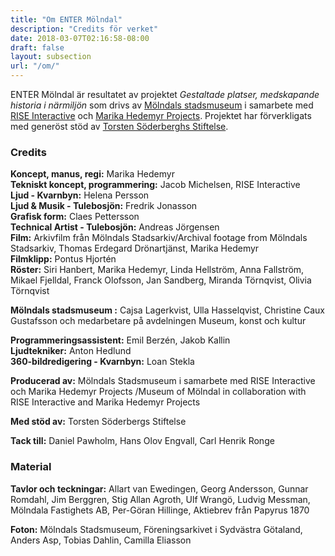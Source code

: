 ```yaml
---
title: "Om ENTER Mölndal"
description: "Credits för verket"
date: 2018-03-07T02:16:58-08:00
draft: false
layout: subsection
url: "/om/"
---
```

ENTER Mölndal är resultatet av projektet _Gestaltade platser, medskapande historia i närmiljön_ som drivs av [Mölndals stadsmuseum](http://museum.molndal.se) i samarbete med [RISE Interactive](https://www.tii.se/) och [Marika Hedemyr Projects](http://www.marikahedemyr.com/). Projektet har förverkligats med generöst stöd av [Torsten Söderberghs Stiftelse](http://www.torstensoderbergsstiftelse.se/).

### Credits
**Koncept, manus, regi:** Marika Hedemyr  
**Tekniskt koncept, programmering:** Jacob Michelsen, RISE Interactive  
**Ljud - Kvarnbyn:** Helena Persson  
**Ljud & Musik - Tulebosjön:** Fredrik Jonasson  
**Grafisk form:** Claes Pettersson  
**Technical Artist - Tulebosjön:** Andreas Jörgensen  
**Film:** Arkivfilm från Mölndals Stadsarkiv/Archival footage from Mölndals Stadsarkiv, Thomas Erdegard Drönartjänst, Marika Hedemyr  
**Filmklipp:** Pontus Hjortén  
**Röster:** Siri Hanbert, Marika Hedemyr, Linda Hellström, Anna Fallström, Mikael Fjelldal, Franck Olofsson, Jan Sandberg, Miranda Törnqvist, Olivia Törnqvist  

**Mölndals stadsmuseum :** Cajsa Lagerkvist, Ulla Hasselqvist, Christine Caux Gustafsson och medarbetare på avdelningen Museum, konst och kultur 

**Programmeringsassistent:** Emil Berzén, Jakob Kallin  
**Ljudtekniker:** Anton Hedlund  
**360-bildredigering - Kvarnbyn:** Loan Stekla

**Producerad av:** Mölndals Stadsmuseum i samarbete med RISE Interactive och Marika Hedemyr Projects
/Museum of Mölndal in collaboration with RISE Interactive and Marika Hedemyr Projects

**Med stöd av:** Torsten Söderbergs Stiftelse

**Tack till:** Daniel Pawholm, Hans Olov Engvall, Carl Henrik Ronge

### Material
**Tavlor och teckningar:** Allart van Ewedingen, Georg Andersson, Gunnar Romdahl, Jim Berggren, Stig Allan Agroth, Ulf Wrangö, Ludvig Messman, Mölndala Fastighets AB, Per-Göran Hillinge, Aktiebrev från Papyrus 1870

**Foton:** Mölndals Stadsmuseum, Föreningsarkivet i Sydvästra Götaland, Anders Asp, Tobias Dahlin, Camilla Eliasson 
